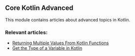 ## Core Kotlin Advanced

This module contains articles about advanced topics in Kotlin.

### Relevant articles:

- [Returning Multiple Values From Kotlin Functions](https://www.baeldung.com/kotlin/returning-multiple-values)
- [Get the Type of a Variable in Kotlin](https://www.baeldung.com/kotlin/find-type-variable)
